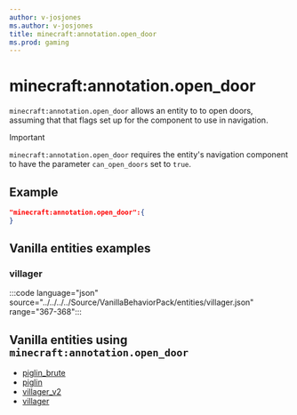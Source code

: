 ```yaml
---
author: v-josjones
ms.author: v-josjones
title: minecraft:annotation.open_door
ms.prod: gaming
---
```


# minecraft:annotation.open_door

`minecraft:annotation.open_door` allows an entity to to open doors, assuming that that flags set up for the component to use in navigation.

>[!IMPORTANT]
> `minecraft:annotation.open_door` requires the entity's navigation component to have the parameter `can_open_doors` set to `true`.

## Example

```json
"minecraft:annotation.open_door":{
}
```

## Vanilla entities examples

### villager

:::code language="json" source="../../../../Source/VanillaBehaviorPack/entities/villager.json" range="367-368":::

## Vanilla entities using `minecraft:annotation.open_door`

- [piglin_brute](../../../../Source/VanillaBehaviorPack_Snippets/entities/piglin_brute.md)
- [piglin](../../../../Source/VanillaBehaviorPack_Snippets/entities/piglin.md)
- [villager_v2](../../../../Source/VanillaBehaviorPack_Snippets/entities/villager_v2.md)
- [villager](../../../../Source/VanillaBehaviorPack_Snippets/entities/villager.md)
